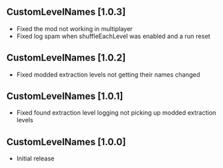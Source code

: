 ## CustomLevelNames [1.0.3]
- Fixed the mod not working in multiplayer
- Fixed log spam when shuffleEachLevel was enabled and a run reset

## CustomLevelNames [1.0.2]
- Fixed modded extraction levels not getting their names changed

## CustomLevelNames [1.0.1]
- Fixed found extraction level logging not picking up modded extraction levels

## CustomLevelNames [1.0.0]
- Initial release
